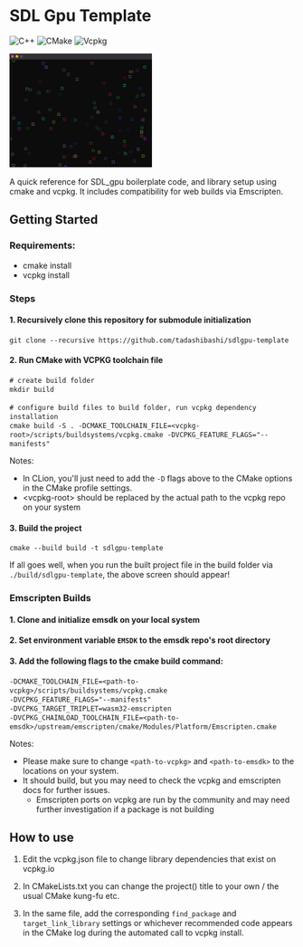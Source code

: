 # SDL Gpu Template

![C++](https://img.shields.io/badge/c++-%2300599C.svg?style=for-the-badge&logo=c%2B%2B&logoColor=white)
![CMake](https://img.shields.io/badge/CMake-%23008FBA.svg?style=for-the-badge&logo=cmake&logoColor=white)
![Vcpkg](https://img.shields.io/badge/VCPKG-yellow?style=for-the-badge)

<img src="screenshot.png" width="50%" />

A quick reference for SDL_gpu boilerplate code, and library setup using cmake and vcpkg.
It includes compatibility for web builds via Emscripten.

## Getting Started

### Requirements:
- cmake install
- vcpkg install

### Steps

#### 1. Recursively clone this repository for submodule initialization 

```shell
git clone --recursive https://github.com/tadashibashi/sdlgpu-template
```

#### 2. Run CMake with VCPKG toolchain file

```shell
# create build folder
mkdir build

# configure build files to build folder, run vcpkg dependency installation
cmake build -S . -DCMAKE_TOOLCHAIN_FILE=<vcpkg-root>/scripts/buildsystems/vcpkg.cmake -DVCPKG_FEATURE_FLAGS="--manifests"
```

Notes: 
- In CLion, you'll just need to add the `-D` flags above to the CMake options in the CMake profile settings.
- \<vcpkg-root\> should be replaced by the actual path to the vcpkg repo on your system

#### 3. Build the project

```shell
cmake --build build -t sdlgpu-template
```

If all goes well, when you run the built project file in the build folder via `./build/sdlgpu-template`, the above screen should appear!

### Emscripten Builds

#### 1. Clone and initialize emsdk on your local system

#### 2. Set environment variable `EMSDK` to the emsdk repo's root directory

#### 3. Add the following flags to the cmake build command:
```
-DCMAKE_TOOLCHAIN_FILE=<path-to-vcpkg>/scripts/buildsystems/vcpkg.cmake
-DVCPKG_FEATURE_FLAGS="--manifests"
-DVCPKG_TARGET_TRIPLET=wasm32-emscripten
-DVCPKG_CHAINLOAD_TOOLCHAIN_FILE=<path-to-emsdk>/upstream/emscripten/cmake/Modules/Platform/Emscripten.cmake
```
Notes: 
- Please make sure to change `<path-to-vcpkg>` and `<path-to-emsdk>` to the locations on your system.
- It should build, but you may need to check the vcpkg and emscripten docs for further issues. 
  - Emscripten ports on vcpkg are run by the community and may need further investigation if a package is not building

## How to use

1. Edit the vcpkg.json file to change library dependencies that exist on vcpkg.io

2. In CMakeLists.txt you can change the project() title to your own / the usual CMake kung-fu etc.

3. In the same file, add the corresponding `find_package` and `target_link_library` settings or 
whichever recommended code appears in the CMake log during the automated call to vcpkg install.
